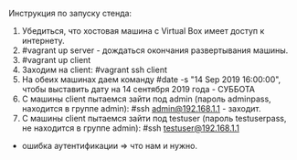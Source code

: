 Инструкция по запуску стенда:

1. Убедиться, что хостовая машина с Virtual Box имеет доступ к интернету.
2. #vagrant up server - дождаться окончания развертывания машины.
3. #vagrant up client
4. Заходим на client:
   #vagrant ssh client
5. На обеих машинах даем команду #date -s "14 Sep 2019 16:00:00", чтобы выставить дату на 14 сентября 2019 года - СУББОТА
6. С машины client пытаемся зайти под admin (пароль adminpass, находится в группе admin): #ssh admin@192.168.1.1 - заходит.
7. С машины client пытаемся зайти под testuser (пароль testuserpass, не находится в группе admin): #ssh testuser@192.168.1.1 
- ошибка аутентификации => что нам и нужно.
